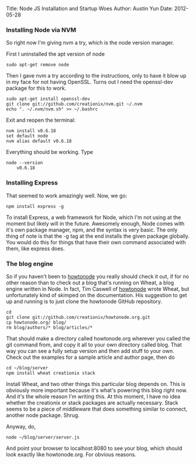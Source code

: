 Title: Node JS Installation and Startup Woes
Author: Austin Yun
Date: 2012-05-28

### Installing Node via NVM
So right now I'm giving nvm a try, which is the node version manager.

First I uninstalled the apt version of node

    sudo apt-get remove node

Then I gave nvm a try according to the instructions, only to have it blow up in my face for not having OpenSSL. Turns out I need the openssl-dev package for this to work.

    sudo apt-get install openssl-dev
    git clone git://github.com/creationix/nvm.git ~/.nvm
    echo ". ~/.nvm/nvm.sh" >> ~/.bashrc

Exit and reopen the terminal:

    nvm install v0.6.18
    set default node
    nvm alias default v0.6.18

Everything should be working. Type

    node --version
        v0.6.18

### Installing Express
That seemed to work amazingly well. Now, we go:

    npm install express -g

To install Express, a web framework for Node, which I'm not using at the moment but likely will in the future. Awesomely enough, Node comes with it's own package manager, npm, and the syntax is very basic. The only thing of note is that the -g tag at the end installs the given package globally. You would do this for things that have their own command associated with them, like express does.

### The blog engine

So if you haven't been to [howtonode][1] you really should check it out, if for no other reason than to check out a blog that's running on Wheat, a blog engine written in Node. In fact, Tim Caswell of [howtonode][1] wrote Wheat, but unfortunately kind of skimped on the documentation. His suggestion to get up and running is to just clone the howtonode GitHub repository.

    cd
    git clone git://github.com/creationix/howtonode.org.git
    cp howtonode.org/ blog/
    rm blog/authors/* blog/articles/*


That should make a directory called howtonode.org wherever you called the git command from, and copy it all to your own directory called blog. That way you can see a fully setup version and then add stuff to your own. Check out the examples for a sample article and author page, then do

    cd ~/blog/server
    npm install wheat creationix stack

Install Wheat, and two other things this particular blog depends on. This is obviously more important because it's what's powering this blog right now. And it's the whole reason I'm writing this. At this moment, I have no idea whether the creationix or stack packages are actually necessary. Stack seems to be a piece of middleware that does something similar to connect, another node package. Shrug.

Anyway, do,

    node ~/blog/server/server.js

And point your browser to localhost:8080 to see your blog, which should look exactly like howtonode.org. For obvious reasons.

[1]: http://howtonode.org "How To Node"
